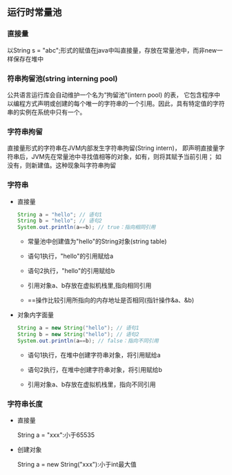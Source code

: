 ## 运行时常量池

### 直接量

以String s = "abc";形式的赋值在java中叫直接量，存放在常量池中，而非new一样保存在堆中

### 符串拘留池(string interning pool)

公共语言运行库会自动维护一个名为“拘留池”(intern pool) 的表，
它包含程序中以编程方式声明或创建的每个唯一的字符串的一个引用。因此，具有特定值的字符串的实例在系统中只有一个。

### 字符串拘留

直接量形式的字符串在JVM内部发生字符串拘留(String intern)，
即声明直接量字符串后，JVM先在常量池中寻找值相等的对象，如有，则将其赋予当前引用；
如没有，则新建值。这种现象叫字符串拘留

### 字符串

* 直接量

    ```java
    String a = "hello"; // 语句1
    String b = "hello"; // 语句2
    System.out.println(a==b); // true：指向相同引用
    ```

    * 常量池中创建值为"hello"的String对象(string table)
  
    * 语句1执行，"hello"的引用赋给a
      
    * 语句2执行，"hello"的引用赋给b
    
    * 引用对象a、b存放在虚拟机栈里,指向相同引用
      
    * ==操作比较引用所指向的内存地址是否相同(指针操作&a、&b)

* 对象内字面量

  ```java
  String a = new String("hello"); // 语句1
  String b = new String("hello"); // 语句2
  System.out.println(a==b); // false：指向不同引用
  ```
  * 语句1执行，在堆中创建字符串对象，将引用赋给a
    
  * 语句2执行，在堆中创建字符串对象，将引用赋给b

  * 引用对象a、b存放在虚拟机栈里，指向不同引用

### 字符串长度

* 直接量
  
  String a = "xxx":小于65535

* 创建对象
  
  String a = new String("xxx"):小于int最大值

  